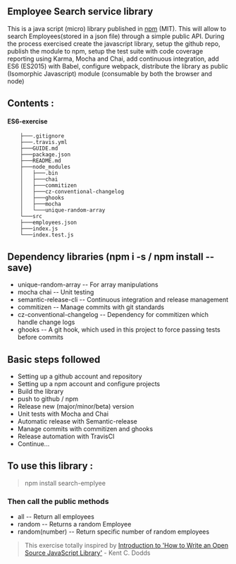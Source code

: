 ## Employee Search service library
This is a java script (micro) library published in [npm](https://www.npmjs.com) (MIT). This will allow to
    search Employees(stored in a json file) through a simple public API.
    During the process exercised create the javascript library, setup the github repo, publish the module to npm, setup
    the test suite with code coverage reporting using Karma, Mocha and Chai,
    add continuous integration, add ES6 (ES2015) with Babel, configure webpack, distribute the library as public
    (Isomorphic Javascript) module (consumable by both the browser and node)

## Contents :

#### ES6-exercise
```
    ├───.gitignore
    ├───.travis.yml
    ├───GUIDE.md
    ├───package.json
    ├───README.md
    ├───node_modules
    │   ├───.bin
    │   ├───chai
    │   ├───commitizen
    │   ├───cz-conventional-changelog
    │   ├───ghooks
    │   ├───mocha
    │   └───unique-random-array
    └───src
    ├───employees.json
    ├───index.js
    └───index.test.js
```

## Dependency libraries (npm i -s / npm install --save)
 * unique-random-array -- For array manipulations
 * mocha chai -- Unit testing
 * semantic-release-cli -- Continuous integration and release management
 * commitizen -- Manage commits with git standards
 * cz-conventional-changelog -- Dependency for commitizen which handle change logs
 * ghooks -- A git hook, which used in this project to force passing tests before commits


## Basic steps followed
 * Setting up a github account and repository
 * Setting up a npm account and configure projects
 * Build the library
 * push to github / npm
 * Release new (major/minor/beta) version
 * Unit tests with Mocha and Chai
 * Automatic release with Semantic-release
 * Manage commits with commitizen and ghooks
 * Release automation with TravisCI
 * Continue...


## To use this library :
> npm install search-emplyee

### Then call the public methods 
 * all -- Return all employees
 * random -- Returns a random Employee
 * random(number) -- Return specific number of random employees

> This exercise totally inspired by [Introduction to 'How to Write an Open Source JavaScript Library'](https://egghead.io/lessons/javascript-how-to-write-a-javascript-library-introduction) - Kent C. Dodds
